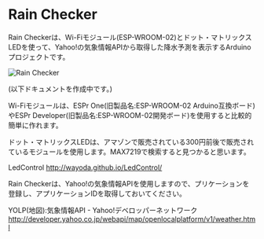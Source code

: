 # Rain Checker

Rain Checkerは、Wi-Fiモジュール(ESP-WROOM-02)とドット・マトリックスLEDを使って、Yahoo!の気象情報APIから取得した降水予測を表示するArduinoプロジェクトです。

![Rain Checker](./master/image/img_2378_640x480.jpg)

(以下ドキュメントを作成中です。)

Wi-Fiモジュールは、ESPr One(旧製品名:ESP-WROOM-02 Arduino互換ボード)やESPr Developer(旧製品名:ESP-WROOM-02開発ボード)を使用すると比較的簡単に作れます。

ドット・マトリックスLEDは、アマゾンで販売されている300円前後で販売されているモジュールを使用します。MAX7219で検索すると見つかると思います。

LedControl
http://wayoda.github.io/LedControl/

Rain Checkerは、Yahoo!の気象情報APIを使用しますので、プリケーションを登録し、アプリケーションIDを取得しておいてください。

YOLP(地図):気象情報API - Yahoo!デベロッパーネットワーク
http://developer.yahoo.co.jp/webapi/map/openlocalplatform/v1/weather.html

